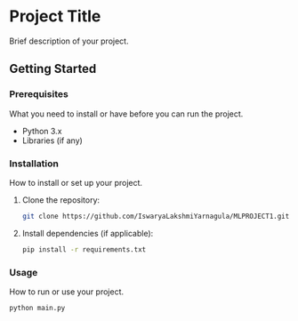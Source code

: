 # Project Title

Brief description of your project.

## Getting Started

### Prerequisites

What you need to install or have before you can run the project.

- Python 3.x
- Libraries (if any)

### Installation

How to install or set up your project.

1. Clone the repository:
    ```bash
    git clone https://github.com/IswaryaLakshmiYarnagula/MLPROJECT1.git
    ```
2. Install dependencies (if applicable):
    ```bash
    pip install -r requirements.txt
    ```

### Usage

How to run or use your project.

```bash
python main.py